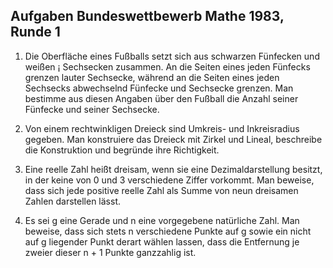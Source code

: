 ## Aufgaben Bundeswettbewerb Mathe 1983, Runde 1

1. Die Oberfläche eines Fußballs setzt sich aus schwarzen Fünfecken und
weißen ¡ Sechsecken zusammen.
An die Seiten eines jeden Fünfecks grenzen lauter Sechsecke,
 während an die Seiten eines jeden Sechsecks abwechselnd Fünfecke und Sechsecke grenzen.
 Man bestimme aus diesen Angaben über den Fußball die Anzahl seiner Fünfecke
 und seiner Sechsecke.

2. Von einem rechtwinkligen Dreieck sind Umkreis- und Inkreisradius gegeben.
Man konstruiere das Dreieck mit Zirkel und Lineal, beschreibe die Konstruktion
und begründe ihre Richtigkeit.

3.  Eine reelle Zahl heißt dreisam, wenn sie eine Dezimaldarstellung besitzt,
 in der keine von 0 und 3 verschiedene Ziffer vorkommt.
 Man beweise, dass sich jede positive reelle Zahl als Summe von neun dreisamen
 Zahlen darstellen lässt.


 4. Es sei g eine Gerade und n eine vorgegebene natürliche Zahl.
 Man beweise, dass sich stets n verschiedene Punkte auf g sowie ein nicht
 auf g liegender Punkt derart wählen lassen, dass die Entfernung je zweier
 dieser n + 1 Punkte ganzzahlig ist.
